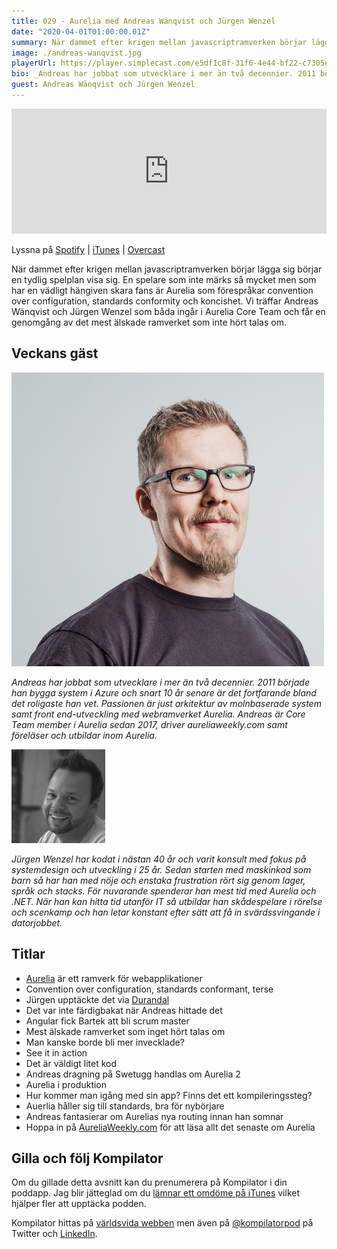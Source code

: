 ```yaml
---
title: 029 - Aurelia med Andreas Wänqvist och Jürgen Wenzel
date: "2020-04-01T01:00:00.01Z"
summary: När dammet efter krigen mellan javascriptramverken börjar lägga sig börjar en tydlig spelplan visa sig. En spelare som inte märks så mycket men som har en vädligt hängiven skara fans är Aurelia som förespråkar convention over configuration, standards conformity och koncishet. Vi träffar Andreas Wänqvist och Jürgen Wenzel som båda ingår i Aurelia Core Team och får en genomgång av det mest älskade ramverket som inte hört talas om.
image: ./andreas-wanqvist.jpg
playerUrl: https://player.simplecast.com/e5df1c8f-31f6-4e44-bf22-c7305ee48c17?dark=false
bio: _Andreas har jobbat som utvecklare i mer än två decennier. 2011 började han bygga system i Azure och snart 10 år senare är det fortfarande bland det
guest: Andreas Wänqvist och Jürgen Wenzel
---
```


<iframe height="200px" width="100%" frameborder="no" scrolling="no" seamless src="https://player.simplecast.com/c3b50541-2613-4bee-8ca4-e66665747257?dark=false"></iframe>

Lyssna på [Spotify](https://open.spotify.com/show/3yUXDikALYz3dDYhmKaXRs) | [iTunes](https://podcasts.apple.com/se/podcast/kompilator/id1455198510) | [Overcast](https://overcast.fm/itunes1455198510/kompilator)

När dammet efter krigen mellan javascriptramverken börjar lägga sig börjar en tydlig spelplan visa sig. En spelare som inte märks så mycket men som har en vädligt hängiven skara fans är Aurelia som
förespråkar convention over configuration, standards conformity och koncishet. Vi träffar Andreas Wänqvist och Jürgen Wenzel som båda ingår i Aurelia Core Team och får en genomgång av det mest
älskade ramverket som inte hört talas om.


## Veckans gäst
![Bild på Andreas Wänqvist](./andreas-wanqvist.jpg)

_Andreas har jobbat som utvecklare i mer än två decennier. 2011 började han bygga system i Azure och snart 10 år senare är det fortfarande bland det roligaste han vet. Passionen är just arkitektur av molnbaserade system samt front end-utveckling med webramverket Aurelia. Andreas är Core Team member i Aurelia sedan 2017, driver aureliaweekly.com samt föreläser och utbildar inom Aurelia._

![Bild på Jurgen Wenzel](./jurgen-wenzel.png)

_Jürgen Wenzel har kodat i nästan 40 år och varit konsult med fokus på systemdesign och utveckling i 25 år. Sedan starten med maskinkod som barn så har han med nöje och enstaka frustration rört sig genom lager, språk och stacks. För nuvarande spenderar han mest tid med Aurelia och .NET. När han kan hitta tid utanför IT så utbildar han skådespelare i rörelse och scenkamp och han letar konstant efter sätt att få in svärdssvingande i datorjobbet._

## Titlar

* [Aurelia](https://aurelia.io/) är ett ramverk för webapplikationer
* Convention over configuration, standards conformant, terse
* Jürgen upptäckte det via [Durandal](http://durandaljs.com/)
* Det var inte färdigbakat när Andreas hittade det
* Angular fick Bartek att bli scrum master
* Mest älskade ramverket som inget hört talas om
* Man kanske borde bli mer invecklade?
* See it in action
* Det är väldigt litet kod
* Andreas dragning på Swetugg handlas om Aurelia 2
* Aurelia i produktion
* Hur kommer man igång med sin app? Finns det ett kompileringssteg?
* Auerlia håller sig till standards, bra för nybörjare
* Andreas fantasierar om Aurelias nya routing innan han somnar
* Hoppa in på [AureliaWeekly.com](https://AureliaWeekly.com) för att läsa allt det senaste om Aurelia

## Gilla och följ Kompilator

Om du gillade detta avsnitt kan du prenumerera på Kompilator i din poddapp. Jag blir jätteglad om du [lämnar ett omdöme på iTunes](https://podcasts.apple.com/se/podcast/kompilator/id1455198510?mt=2) vilket hjälper fler att upptäcka podden.

Kompilator hittas på [världsvida webben](https://kompilator.se) men även på [@kompilatorpod](https://twitter.com/kompilatorpod)  på Twitter och [LinkedIn](https://www.linkedin.com/company/kompilator).